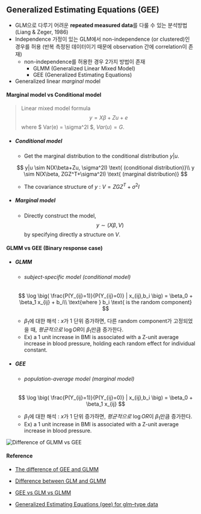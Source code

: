 ## Generalized Estimating Equations (GEE)



- GLM으로 다루기 어려운 **repeated measured data**를 다룰 수 있는 분석방법 (Liang &  Zeger, 1986)
- Independence 가정이 있는 GLM에서 non-independence (or clustered)인 경우를 허용 (반복 측정된 데이터이기 때문에 observation 간에 correlation이 존재)
  - non-independence를 허용한 경우 2가지 방법이 존재
    - GLMM (Generalized Linear Mixed Model)
    - GEE (Generalized Estimating Equations)
- Generalized linear *marginal* model



#### Marginal model vs Conditional model

> Linear mixed model formula
> $$
> y = X\beta + Zu + e
> $$
> where $ Var(e) = \sigma^2I $, $Var(u)=G$.

- ##### Conditional model 

  - Get the marginal distribution to the conditional distribution $y|u$.

  $$
  y|u \sim N(X\beta+Zu, \sigma^2I) \text{ (conditional distribution)}\\
  y \sim N(X\beta, ZGZ^T+\sigma^2I) \text{ (marginal distribution)}
  $$

  - The covariance structure of $y$ : $V=ZGZ^T+\sigma^2I$

- ##### Marginal model

  - Directly construct the model, 
    $$
    y \sim (X\beta, V)
    $$
    by specifying directly a structure on $V$.





#### GLMM vs GEE (Binary response case)

- ##### GLMM

  - ###### subject-specific model (conditional model)

  $$
  \log \big( \frac{P(Y_{ij}=1)}{P(Y_{ij}=0)} | x_{ij},b_i \big) = \beta_0 + \beta_1 x_{ij} + b_i\\
  \text{where } b_i \text{ is the random component}
  $$

  - $\beta_1$에 대한 해석 : $x$가 1 단위 증가하면, 다른 random component가 고정되었을 때, *평균적으로*  $\log OR$이 $\beta_1$만큼 증가한다.
  - Ex) a 1 unit increase in BMI is associated with a Z-unit average increase in blood pressure, holding each random effect for individual constant.

- ##### GEE

  - ###### population-average model (marginal model)

  $$
  \log \big( \frac{P(Y_{ij}=1)}{P(Y_{ij}=0)} | x_{ij},b_i \big) = \beta_0 + \beta_1 x_{ij}
  $$
  
  - $\beta_1$에 대한 해석 : $x$가 1 단위 증가하면, *평균적으로* $\log OR$이 $\beta_1$만큼 증가한다.
  - Ex) a 1 unit increase in BMI is associated with a Z-unit average increase in blood pressure.


![Difference of GLMM vs GEE](https://i.stack.imgur.com/elkIH.png)



#### Reference

- [The difference of GEE and GLMM](https://stats.stackexchange.com/questions/17331/what-is-the-difference-between-generalized-estimating-equations-and-glmm)

- [Difference between GLM and GLMM](https://stats.stackexchange.com/questions/32419/difference-between-generalized-linear-models-generalized-linear-mixed-models)

- [GEE vs GLM vs GLMM](http://blog.naver.com/PostView.nhn?blogId=jae_won8716&logNo=220836076705&parentCategoryNo=&categoryNo=40&viewDate=&isShowPopularPosts=true&from=search)

- [Generalized Estimating Equations (gee) for glm–type data](http://staff.pubhealth.ku.dk/~pd/mixed-jan.2006/R-mixed-geeglm-Lecture.pdf)